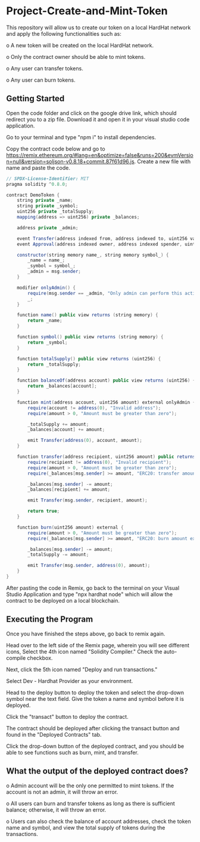 # Project-Create-and-Mint-Token
This repository will allow us to create our token on a local HardHat network and apply the following functionalities such as:

o	A new token will be created on the local HardHat network.

o	Only the contract owner should be able to mint tokens.

o	Any user can transfer tokens.

o	Any user can burn tokens.

## Getting Started

Open the code folder and click on the google drive link, which should redirect you to a zip file. Download it and open it in your visual studio code application.

Go to your terminal and type "npm i" to install dependencies.

Copy the contract code below and go to https://remix.ethereum.org/#lang=en&optimize=false&runs=200&evmVersion=null&version=soljson-v0.8.18+commit.87f61d96.js. Create a new file with name and paste the code.

```Java
// SPDX-License-Identifier: MIT
pragma solidity ^0.8.0;

contract DemoToken {
    string private _name;
    string private _symbol;
    uint256 private _totalSupply;
    mapping(address => uint256) private _balances;

    address private _admin;

    event Transfer(address indexed from, address indexed to, uint256 value);
    event Approval(address indexed owner, address indexed spender, uint256 value);

    constructor(string memory name_, string memory symbol_) {
        _name = name_;
        _symbol = symbol_;
        _admin = msg.sender;
    }

    modifier onlyAdmin() {
        require(msg.sender == _admin, "Only admin can perform this action");
        _;
    }

    function name() public view returns (string memory) {
        return _name;
    }

    function symbol() public view returns (string memory) {
        return _symbol;
    }

    function totalSupply() public view returns (uint256) {
        return _totalSupply;
    }

    function balanceOf(address account) public view returns (uint256) {
        return _balances[account];
    }

    function mint(address account, uint256 amount) external onlyAdmin {
        require(account != address(0), "Invalid address");
        require(amount > 0, "Amount must be greater than zero");

        _totalSupply += amount;
        _balances[account] += amount;

        emit Transfer(address(0), account, amount);
    }

    function transfer(address recipient, uint256 amount) public returns (bool) {
        require(recipient != address(0), "Invalid recipient");
        require(amount > 0, "Amount must be greater than zero");
        require(_balances[msg.sender] >= amount, "ERC20: transfer amount exceeds balance");

        _balances[msg.sender] -= amount;
        _balances[recipient] += amount;

        emit Transfer(msg.sender, recipient, amount);

        return true;
    }

    function burn(uint256 amount) external {
        require(amount > 0, "Amount must be greater than zero");
        require(_balances[msg.sender] >= amount, "ERC20: burn amount exceeds balance");

        _balances[msg.sender] -= amount;
        _totalSupply -= amount;

        emit Transfer(msg.sender, address(0), amount);
    }
}
```
After pasting the code in Remix, go back to the terminal on your Visual Studio Application and type "npx hardhat node" which will allow the contract to be deployed on a local blockchain.

## Executing the Program

Once you have finished the steps above, go back to remix again.

Head over to the left side of the Remix page, wherein you will see different icons, Select the 4th icon named "Solidity Compiler." Check the auto-compile checkbox.

Next, click the 5th icon named "Deploy and run transactions." 

Select Dev - Hardhat Provider as your environment.

Head to the deploy button to deploy the token and select the drop-down symbol near the text field. Give the token a name and symbol before it is deployed.

Click the "transact" button to deploy the contract.

The contract should be deployed after clicking the transact button and found in the "Deployed Contracts" tab.

Click the drop-down button of the deployed contract, and you should be able to see functions such as burn, mint, and transfer.

## What the output of the deployed contract does?

o	Admin account will be the only one permitted to mint tokens. If the account is not an admin, it will throw an error.

o	All users can burn and transfer tokens as long as there is sufficient balance; otherwise, it will throw an error.

o	Users can also check the balance of account addresses, check the token name and symbol, and view the total supply of tokens during the transactions.





